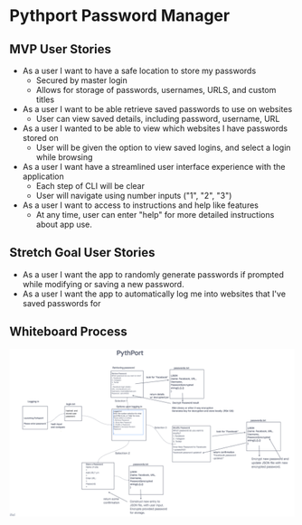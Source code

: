 # Pythport Password Manager

## MVP User Stories

* As a user I want to have a safe location to store my passwords
  * Secured by master login
  * Allows for storage of passwords, usernames, URLS, and custom titles
* As a user I want to be able retrieve saved passwords to use on websites
  * User can view saved details, including password, username, URL
* As a user I wanted to be able to view which websites I have passwords stored on
  * User will be given the option to view saved logins, and select a login while browsing
* As a user I want have a streamlined user interface experience with the application
  * Each step of CLI will be clear
  * User will navigate using number inputs ("1", "2", "3")
* As a user I want to access to instructions and help like features
  * At any time, user can enter "help" for more detailed instructions about app use.

## Stretch Goal User Stories

* As a user I want the app to randomly generate passwords if prompted while modifying or saving a new password.
* As a user I want the app to automatically log me into websites that I've saved passwords for

## Whiteboard Process

![Pythport_whiteboard](pythport_whiteboard.png)
